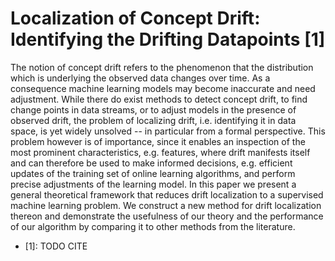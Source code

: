 # Localization of Concept Drift: Identifying the Drifting Datapoints [1]

The notion of concept drift refers to the phenomenon that the distribution which is underlying the observed data changes over time. As a consequence machine learning models may become inaccurate and need adjustment. While there do exist methods to detect concept drift, to find change points in data streams, or to adjust models in the presence of observed drift, the problem of localizing drift, i.e. identifying it in data space, is yet widely unsolved -- in particular from a formal perspective. This problem however is of importance, since it enables an inspection of the most prominent characteristics, e.g. features, where drift manifests itself and can therefore be used to make informed decisions, e.g. efficient updates of the training set of online learning algorithms, and perform precise adjustments of the learning model. In this paper we present a general theoretical framework that reduces drift localization to a supervised machine learning problem. We construct a new method for drift localization thereon and demonstrate the usefulness of our theory and the performance of our algorithm by comparing it to other methods from the literature. 


* [1]: TODO CITE